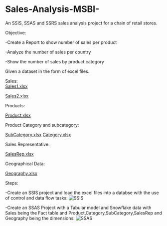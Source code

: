# Sales-Analysis-MSBI-

An SSIS, SSAS and SSRS sales analysis project for a chain of retail stores.

Objective:

-Create a Report to show number of sales per product

-Analyze the number of sales per country

-Show the number of sales by product category



Given a dataset in the form of excel files.

Sales:                                                                                          
[Sales1.xlsx](https://github.com/mandlenkosi-Tshabalala/Sales-Analysis-MSBI-/files/10045699/Sales1.xlsx)

[Sales2.xlsx](https://github.com/mandlenkosi-Tshabalala/Sales-Analysis-MSBI-/files/10045703/Sales2.xlsx)

Products:

[Product.xlsx](https://github.com/mandlenkosi-Tshabalala/Sales-Analysis-MSBI-/files/10045708/Product.xlsx)


Product Category and subcategory:

[SubCategory.xlsx](https://github.com/mandlenkosi-Tshabalala/Sales-Analysis-MSBI-/files/10045711/SubCategory.xlsx)
[Category.xlsx](https://github.com/mandlenkosi-Tshabalala/Sales-Analysis-MSBI-/files/10045712/Category.xlsx)



Sales Representative:

[SalesRep.xlsx](https://github.com/mandlenkosi-Tshabalala/Sales-Analysis-MSBI-/files/10045714/SalesRep.xlsx)


Geographical Data:

[Geography.xlsx](https://github.com/mandlenkosi-Tshabalala/Sales-Analysis-MSBI-/files/10045717/Geography.xlsx)






Steps:

-Create an SSIS project and load the excel files into a databse with the use of control and data flow tasks:
![SSIS](https://user-images.githubusercontent.com/17761176/202825730-b76f9b5b-aead-4a05-abe8-42df9275b915.png)

-Create an SSAS Project with a Tabular model and Snowflake data with Sales being the Fact table and Product,Category,SubCategory,SalesRep and Geography being the dimensions:
![SSAS](https://user-images.githubusercontent.com/17761176/202825920-751a042e-6436-401b-b0f1-34fbaf7e4a99.png)



